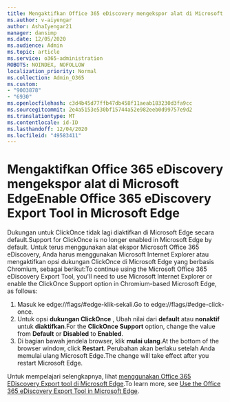 ```yaml
---
title: Mengaktifkan Office 365 eDiscovery mengekspor alat di Microsoft Edge
ms.author: v-aiyengar
author: AshaIyengar21
manager: dansimp
ms.date: 12/05/2020
ms.audience: Admin
ms.topic: article
ms.service: o365-administration
ROBOTS: NOINDEX, NOFOLLOW
localization_priority: Normal
ms.collection: Admin_O365
ms.custom:
- "9003878"
- "6930"
ms.openlocfilehash: c3d4b45d77ffb47db458f11aeab183230d3fa9cc
ms.sourcegitcommit: 2e4a5153e530bf15744a52e982eeb0d99757e9d2
ms.translationtype: MT
ms.contentlocale: id-ID
ms.lasthandoff: 12/04/2020
ms.locfileid: "49583411"
---
```

# <a name="enable-office-365-ediscovery-export-tool-in-microsoft-edge"></a><span data-ttu-id="1dbf6-102">Mengaktifkan Office 365 eDiscovery mengekspor alat di Microsoft Edge</span><span class="sxs-lookup"><span data-stu-id="1dbf6-102">Enable Office 365 eDiscovery Export Tool in Microsoft Edge</span></span>

<span data-ttu-id="1dbf6-103">Dukungan untuk ClickOnce tidak lagi diaktifkan di Microsoft Edge secara default.</span><span class="sxs-lookup"><span data-stu-id="1dbf6-103">Support for ClickOnce is no longer enabled in Microsoft Edge by default.</span></span> <span data-ttu-id="1dbf6-104">Untuk terus menggunakan alat ekspor Microsoft Office 365 eDiscovery, Anda harus menggunakan Microsoft Internet Explorer atau mengaktifkan opsi dukungan ClickOnce di Microsoft Edge yang berbasis Chromium, sebagai berikut:</span><span class="sxs-lookup"><span data-stu-id="1dbf6-104">To continue using the Microsoft Office 365 eDiscovery Export Tool, you'll need to use Microsoft Internet Explorer or enable the ClickOnce Support option in Chromium-based Microsoft Edge, as follows:</span></span>

1. <span data-ttu-id="1dbf6-105">Masuk ke edge://flags/#edge-klik-sekali.</span><span class="sxs-lookup"><span data-stu-id="1dbf6-105">Go to edge://flags/#edge-click-once.</span></span>
1. <span data-ttu-id="1dbf6-106">Untuk opsi **dukungan ClickOnce** , Ubah nilai dari **default** atau **nonaktif** untuk **diaktifkan**.</span><span class="sxs-lookup"><span data-stu-id="1dbf6-106">For the **ClickOnce Support** option, change the value from **Default** or **Disabled** to **Enabled**.</span></span>
1. <span data-ttu-id="1dbf6-107">Di bagian bawah jendela browser, klik **mulai ulang**.</span><span class="sxs-lookup"><span data-stu-id="1dbf6-107">At the bottom of the browser window, click **Restart**.</span></span> <span data-ttu-id="1dbf6-108">Perubahan akan berlaku setelah Anda memulai ulang Microsoft Edge.</span><span class="sxs-lookup"><span data-stu-id="1dbf6-108">The change will take effect after you restart Microsoft Edge.</span></span>

<span data-ttu-id="1dbf6-109">Untuk mempelajari selengkapnya, lihat [menggunakan Office 365 EDiscovery Export tool di Microsoft Edge](https://go.microsoft.com/fwlink/?linkid=2111611).</span><span class="sxs-lookup"><span data-stu-id="1dbf6-109">To learn more, see [Use the Office 365 eDiscovery Export Tool in Microsoft Edge](https://go.microsoft.com/fwlink/?linkid=2111611).</span></span>
